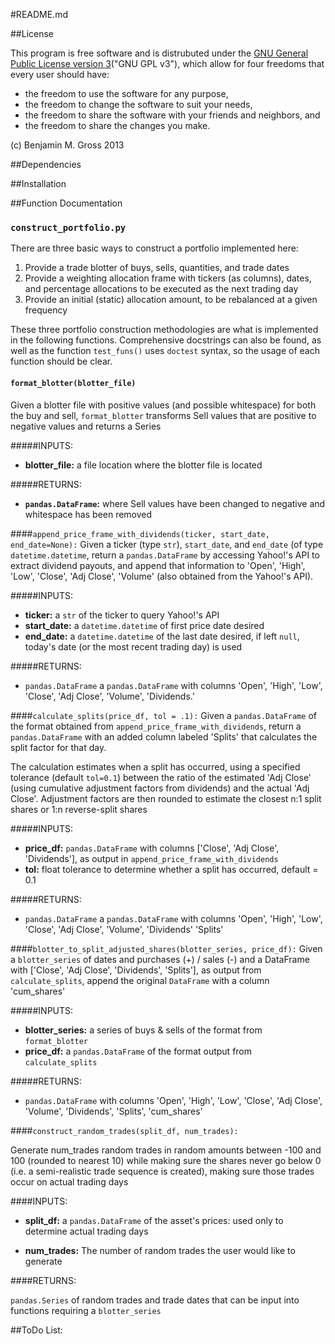 #README.md

##License

This program is free software and is distrubuted under the
[GNU General Public License version 3](http://www.gnu.org/licenses/quick-guide-gplv3.html)("GNU
GPL v3"), which allow for four freedoms that every user should have:

* the freedom to use the software for any purpose,
* the freedom to change the software to suit your needs,
* the freedom to share the software with your friends and neighbors, and
* the freedom to share the changes you make.

(c) Benjamin M. Gross 2013


##Dependencies

##Installation

##Function Documentation

### `construct_portfolio.py` 

There are three basic ways to construct a portfolio implemented here:

1. Provide a trade blotter of buys, sells, quantities, and trade dates
2. Provide a weighting allocation frame with tickers (as columns),
   dates, and percentage allocations to be executed as the next
   trading day
3. Provide an initial (static) allocation amount, to be rebalanced at
   a given frequency

These three portfolio construction methodologies are what is
implemented in the following functions.  Comprehensive docstrings can
also be found, as well as the function `test_funs()` uses `doctest`
syntax, so the usage of each function should be clear.

#### `format_blotter(blotter_file)` 

 Given a blotter file with positive values (and possible whitespace) for both the buy and sell, `format_blotter` transforms Sell values that are positive to negative values and
 returns a Series

#####INPUTS:

* **blotter_file:** a file location where the blotter file is
  located

#####RETURNS:

* **`pandas.DataFrame`:** where Sell values have been changed to negative
  and whitespace has been removed

####`append_price_frame_with_dividends(ticker, start_date, end_date=None):`
Given a ticker (type `str`), `start_date`, and `end_date` (of type
`datetime.datetime`, return a `pandas.DataFrame` by accessing Yahoo!'s
API to extract dividend payouts, and append that information to
'Open', 'High', 'Low', 'Close', 'Adj Close', 'Volume' (also obtained
from the Yahoo!'s API).

#####INPUTS:

* **ticker:** a `str` of the ticker to query Yahoo!'s API
* **start_date:** a `datetime.datetime` of first price date desired
* **end_date:** a `datetime.datetime` of the last date desired, if
  left `null`, today's date (or the most recent trading day) is used
  

#####RETURNS:

* `pandas.DataFrame` a `pandas.DataFrame` with columns 'Open', 'High',
  'Low', 'Close', 'Adj Close', 'Volume', 'Dividends.'

####`calculate_splits(price_df, tol = .1):`
Given a `pandas.DataFrame` of the format obtained from
`append_price_frame_with_dividends`, return a `pandas.DataFrame` with
an added column labeled 'Splits' that calculates the split factor for
that day.

The calculation estimates when a split has occurred, using a specified
tolerance (default `tol=0.1`) between the ratio of the estimated 'Adj
Close' (using cumulative adjustment factors from dividends) and the
actual 'Adj Close'. Adjustment factors are then rounded to estimate
the closest n:1 split shares or 1:n reverse-split shares

#####INPUTS:

* **price_df:** `pandas.DataFrame` with columns
    ['Close', 'Adj Close', 'Dividends'], as output in
    `append_price_frame_with_dividends` 
* **tol:** float tolerance to determine whether a split has occurred,
  default = 0.1
  

#####RETURNS:

* `pandas.DataFrame` a `pandas.DataFrame` with columns 'Open', 'High',
  'Low', 'Close', 'Adj Close', 'Volume', 'Dividends' 'Splits'

####`blotter_to_split_adjusted_shares(blotter_series, price_df):`
Given a `blotter_series` of dates and purchases (+) / sales (-) and a DataFrame
with ['Close', 'Adj Close', 'Dividends', 'Splits'], as output from
`calculate_splits`, append the original `DataFrame` with a column 'cum_shares'

#####INPUTS:

* **blotter_series:** a series of buys & sells of the format from `format_blotter`
* **price_df:** a `pandas.DataFrame` of the format output from `calculate_splits`
  

#####RETURNS:

* `pandas.DataFrame` with columns 'Open', 'High', 'Low', 'Close', 'Adj
  Close', 'Volume', 'Dividends', 'Splits', 'cum_shares'

####`construct_random_trades(split_df, num_trades):`

Generate num_trades random trades in random amounts between -100 and 100 (rounded to
nearest 10) while making sure the shares never go below 0 (i.e. a
semi-realistic trade sequence is created), making sure those trades
occur on actual trading days

####INPUTS:

* **split_df:** a `pandas.DataFrame` of the asset's prices: used only
  to determine actual trading days

* **num_trades:** The number of random trades the user would like to
  generate

####RETURNS:

`pandas.Series` of random trades and trade dates that can be input
into functions requiring a `blotter_series`

##ToDo List:

